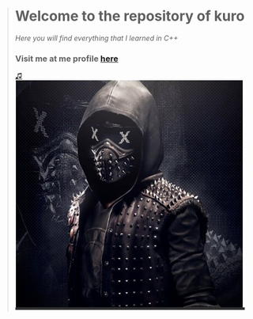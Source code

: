 ># **Welcome to the repository of kuro**
>_Here you will find everything that I learned in C++_
>### Visit me at me profile [here](https://github.com/UP210630)
>[♫](https://www.youtube.com/watch?v=k_TbOH8iE4U) 
>![Imagen 1](/Imagenes/wrench.jpg)

